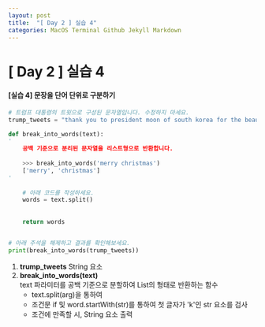 ```yaml
---
layout: post
title:  "[ Day 2 ] 실습 4"
categories: MacOS Terminal Github Jekyll Markdown
---
```


# **[ Day 2 ] 실습 4**
#### [실습 4] 문장을 단어 단위로 구분하기
```python
# 트럼프 대통령의 트윗으로 구성된 문자열입니다. 수정하지 마세요. 
trump_tweets = "thank you to president moon of south korea for the beautiful welcoming ceremony it will always be remembered"

def break_into_words(text):
'
    공백 기준으로 분리된 문자열을 리스트형으로 반환합니다. 
    
    >>> break_into_words('merry christmas')
    ['merry', 'christmas']
'
    
    # 아래 코드를 작성하세요.
    words = text.split()
    
    
    return words


# 아래 주석을 해제하고 결과를 확인해보세요.  
print(break_into_words(trump_tweets))
```
1. __trump\_tweets__ String 요소
2. __break\_into\_words(text)__   
	text 파라미터를 공백 기준으로 분할하여 List의 형태로 반환하는 함수
	- text.split(arg)을 통하여
	- 조건문 if 및 word.startWith(str)를 통하여 첫 글자가 'k'인 str 요소를 검사
	- 조건에 만족할 시, String 요소 출력